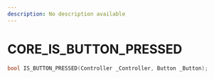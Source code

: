```yaml
---
description: No description available 
---
```


# CORE\_IS_BUTTON_PRESSED

```cpp
bool IS_BUTTON_PRESSED(Controller _Controller, Button _Button);
```